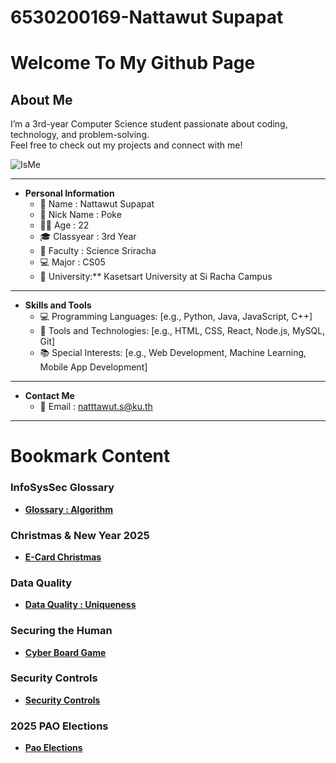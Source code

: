 # 6530200169-Nattawut Supapat

# Welcome To My Github Page

## About Me
I’m a 3rd-year Computer Science student passionate about coding, technology, and problem-solving.  
Feel free to check out my projects and connect with me! 

![IsMe](MyIMG/ME.jpg)

---

- **Personal Information**
  - 👤 Name : Nattawut Supapat
  - 👤 Nick Name : Poke
  - 👨‍🎓 Age : 22
  - 🎓 Classyear : 3rd Year
  - 🔬 Faculty : Science Sriracha
  - 💻 Major : CS05
  - 🏫 University:** Kasetsart University at Si Racha Campus

 ---
 
- **Skills and Tools**
  - 💻 Programming Languages: [e.g., Python, Java, JavaScript, C++]
  - 🔧 Tools and Technologies: [e.g., HTML, CSS, React, Node.js, MySQL, Git]
  - 📚 Special Interests: [e.g., Web Development, Machine Learning, Mobile App Development]

 ---
 
- **Contact Me**
  - 📧 Email : natttawut.s@ku.th
 
---

# Bookmark Content
### InfoSysSec Glossary
  - **[Glossary : Algorithm](algorithm.md)**

### Christmas & New Year 2025
  - **[E-Card Christmas](e-card.md)**

### Data Quality 
  - **[Data Quality : Uniqueness](uniqueness.md)**

### Securing the Human
  - **[Cyber Board Game](board-game.md)**

### Security Controls
  - **[Security Controls](security-control)**

### 2025 PAO Elections
  - **[Pao Elections](pao-elections.md)**
